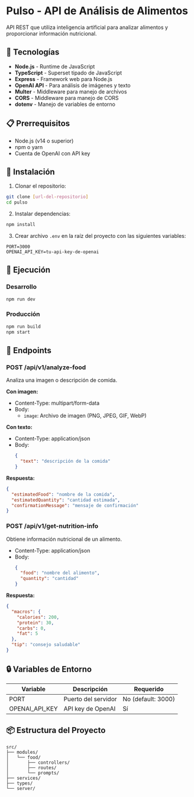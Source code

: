 # Pulso - API de Análisis de Alimentos

API REST que utiliza inteligencia artificial para analizar alimentos y proporcionar información nutricional.

## 🚀 Tecnologías

- **Node.js** - Runtime de JavaScript
- **TypeScript** - Superset tipado de JavaScript
- **Express** - Framework web para Node.js
- **OpenAI API** - Para análisis de imágenes y texto
- **Multer** - Middleware para manejo de archivos
- **CORS** - Middleware para manejo de CORS
- **dotenv** - Manejo de variables de entorno

## 📋 Prerrequisitos

- Node.js (v14 o superior)
- npm o yarn
- Cuenta de OpenAI con API key

## 🔧 Instalación

1. Clonar el repositorio:

```bash
git clone [url-del-repositorio]
cd pulso
```

2. Instalar dependencias:

```bash
npm install
```

3. Crear archivo `.env` en la raíz del proyecto con las siguientes variables:

```env
PORT=3000
OPENAI_API_KEY=tu-api-key-de-openai
```

## 🚀 Ejecución

### Desarrollo

```bash
npm run dev
```

### Producción

```bash
npm run build
npm start
```

## 📝 Endpoints

### POST /api/v1/analyze-food

Analiza una imagen o descripción de comida.

**Con imagen:**

- Content-Type: multipart/form-data
- Body:
  - `image`: Archivo de imagen (PNG, JPEG, GIF, WebP)

**Con texto:**

- Content-Type: application/json
- Body:
  ```json
  {
    "text": "descripción de la comida"
  }
  ```

**Respuesta:**

```json
{
  "estimatedFood": "nombre de la comida",
  "estimatedQuantity": "cantidad estimada",
  "confirmationMessage": "mensaje de confirmación"
}
```

### POST /api/v1/get-nutrition-info

Obtiene información nutricional de un alimento.

- Content-Type: application/json
- Body:
  ```json
  {
    "food": "nombre del alimento",
    "quantity": "cantidad"
  }
  ```

**Respuesta:**

```json
{
  "macros": {
    "calories": 200,
    "protein": 30,
    "carbs": 0,
    "fat": 5
  },
  "tip": "consejo saludable"
}
```

## 🔒 Variables de Entorno

| Variable       | Descripción         | Requerido          |
| -------------- | ------------------- | ------------------ |
| PORT           | Puerto del servidor | No (default: 3000) |
| OPENAI_API_KEY | API key de OpenAI   | Sí                 |

## 📦 Estructura del Proyecto

```
src/
├── modules/
│   └── food/
│       ├── controllers/
│       ├── routes/
│       └── prompts/
├── services/
├── types/
└── server/
```
